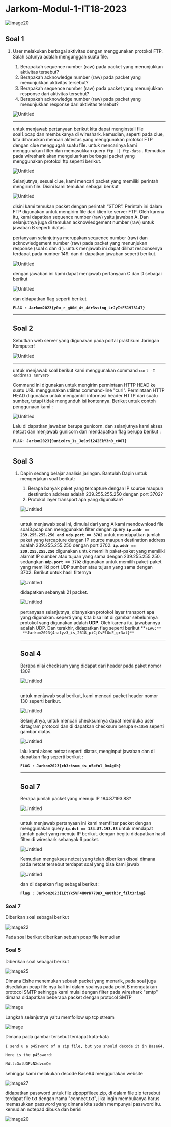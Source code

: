 # Jarkom-Modul-1-IT18-2023
![image20](https://github.com/aud1tya4dnan/Jarkom-Modul-1-IT18-2023/assets/91017662/ddf60d5e-3194-4d6d-acc8-a7638ce40366)

## Soal 1

1. User melakukan berbagai aktivitas dengan menggunakan protokol FTP. Salah satunya adalah mengunggah suatu file.
    1. Berapakah sequence number (raw) pada packet yang menunjukkan aktivitas tersebut?
    2. Berapakah acknowledge number (raw) pada packet yang menunjukkan aktivitas tersebut?
    3. Berapakah sequence number (raw) pada packet yang menunjukkan response dari aktivitas tersebut?
    4. Berapakah acknowledge number (raw) pada packet yang menunjukkan response dari aktivitas tersebut?
    
    ![Untitled](https://i.ibb.co/YhKsLMY/Untitled.png)
    
    ---
    
    untuk menjawab pertanyaan berikut kita dapat menginstall file soal1.pcap dan membukanya di wireshark. kemudian, seperti pada clue, kita diharuskan mencari aktivitas yang menggunakan protokol FTP dengan clue menggugah suatu file. untuk mencarinya kami menggunakan filter dan memasukkan  query `ftp || ftp-data` . Kemudian pada wireshark akan mengeluarkan berbagai packet yang menggunakan protokol ftp seperti berikut. 
    
    ![Untitled](https://i.ibb.co/wywjVkk/Untitled-1.png)
    
    Selanjutnya, sesuai clue, kami mencari packet yang memiliki perintah mengirim file. Disini kami temukan sebagai berikut 
    
    ![Untitled](https://i.ibb.co/GPKVSkp/Untitled-2.png)
    
    disini kami temukan packet dengan perintah “STOR”. Perintah ini dalam FTP digunakan untuk mengirim file dari klien ke server FTP. Oleh karena itu, kami dapatkan sequence number (raw) yaitu jawaban A. Dan selanjutnya juga di temukan acknowledgement number (raw) untuk jawaban B seperti diatas. 
    
    pertanyaan selanjutnya merupakan  sequence number (raw) dan acknowledgement number (raw) pada packet yang menunjukan response (soal c dan d ). untuk menjawab ini dapat dilihat responsenya terdapat pada number 149. dan di dapatkan jawaban seperti berikut. 
    
    ![Untitled](https://i.ibb.co/MRJ8xtG/Untitled-3.png)
    
    dengan jawaban ini kami dapat menjawab pertanyaan C dan D sebagai berikut 
    
    ![Untitled](https://i.ibb.co/NtfPmMQ/Untitled-4.png)
    
    dan didapatkan flag seperti berikut 
    
    **`FLAG : Jarkom2023{y0u_r_g00d_4t_4dr3ssing_LrJyItF51973147}`**
    
    ---
    
    ## Soal 2
    
    Sebutkan web server yang digunakan pada portal praktikum Jaringan Komputer!
    
    ![Untitled](https://i.ibb.co/nfRZCrT/Untitled-5.png)
    
    ---
    
    untuk menjawab soal berikut kami menggunakan command `curl -I <address server>` 
    
    Command ini digunakan untuk mengirim permintaan HTTP HEAD ke suatu URL menggunakan utilitas command-line "curl". Permintaan HTTP HEAD digunakan untuk mengambil informasi header HTTP dari suatu sumber, tetapi tidak mengunduh isi kontennya. Berikut untuk contoh penggunaan kami :
    
    ![Untitled](https://i.ibb.co/TDQyNmQ/Untitled-6.png)
    
    Lalu di dapatkan jawaban berupa gunicorn. dan selanjutnya kami akses netcat dan menjawab gunicorn dan mendapatkan flag berupa berikut :
    
    **`FLAG: Jarkom2023{9unic0rn_1s_JeSx9i242EkY3n9_c00l}`**
    
    ---
    
    ## Soal 3
    
    1. Dapin sedang belajar analisis jaringan. Bantulah Dapin untuk mengerjakan soal berikut:
        1. Berapa banyak paket yang tercapture dengan IP source maupun destination address adalah 239.255.255.250 dengan port 3702?
        2. Protokol layer transport apa yang digunakan?
        
        ![Untitled](https://i.ibb.co/VmwGSfG/Untitled-7.png)
        
        ---
        
        untuk menjawab soal ini, dimulai dari yang A kami mendownload file soal3.pcap dan menggunakan filter dengan query **`ip.addr == 239.255.255.250 and udp.port == 3702`** untuk mendapatkan jumlah paket yang tercapture dengan IP source maupun destination address adalah 239.255.255.250 dengan port 3702. **`ip.addr == 239.255.255.250`** digunakan untuk memilih paket-paket yang memiliki alamat IP sumber atau tujuan yang sama dengan  239.255.255.250. sedangkan **`udp.port == 3702`** digunakan untuk memilih paket-paket yang memiliki port UDP sumber atau tujuan yang sama dengan 3702. Berikut untuk hasil filternya 
        
        ![Untitled](https://i.ibb.co/sskR6Tc/Untitled-8.png)
        
        didapatkan sebanyak 21 packet. 
        
        ![Untitled](https://i.ibb.co/2tBSsBq/Untitled-9.png)
        
        pertanyaan selanjutnya, ditanyakan protokol layer transport apa yang digunakan. seperti yang kita bisa liat di gambar sebelumnya protokol yang digunakan adalah ******UDP******. Oleh karena itu, jawabannya adalah UDP. Dan terakhir, didapatkan flag seperti berikut 
        **`FLAG:**  **Jarkom2023{4nalyz3_is_2618_piCjCvPlOuE_gr3at}**`
        
        ---
        
        ## Soal 4
        
        Berapa nilai checksum yang didapat dari header pada paket nomor 130?
        
        ![Untitled](https://i.ibb.co/K9jT6Fz/Untitled-10.png)
        
        ---
        
        untuk menjawab soal berikut, kami mencari packet header nomor 130 seperti berikut. 
        
        ![Untitled](https://i.ibb.co/MCgNtxN/Untitled-11.png)
        
        Selanjutnya, untuk mencari checksumnya dapat membuka user datagram protocol dan di dapatkan checksum berupa `0x18e5` seperti gambar diatas. 
        
        ![Untitled](https://i.ibb.co/4pftpbs/Untitled-12.png)
        
        lalu kami akses netcat seperti diatas, menginput jawaban dan di dapatkan flag seperti berikut : 
        
        **`FLAG : Jarkom2023{ch3cksum_is_u5eful_0x4g0h}`**
        
        ---
        
        ## Soal 7
        
        Berapa jumlah packet yang menuju IP 184.87.193.88?
        
        ![Untitled](https://i.ibb.co/z7jRdrw/Untitled-13.png)
        
        ---
        
        untuk menjawab pertanyaan ini kami memfilter packet dengan menggunakan query **`ip.dst == 184.87.193.88`** untuk mendapat jumlah paket yang menuju IP berikut. dengan begitu didapatkan hasil filter di wireshark sebanyak 6 packet.
        
        ![Untitled](https://i.ibb.co/3rRKJJG/Untitled-14.png)
        
        Kemudian mengakses netcat yang telah diberikan disoal dimana pada netcat tersebut terdapat soal yang bisa kami jawab
        
        ![Untitled](https://i.ibb.co/Ns6VKFt/Untitled-15.png)
        
        dan di dapatkan flag sebagai berikut :
        
        **`Flag : Jarkom2023{LEtYx5VF4H0rK779nX_4n0th3r_f1lt3ring}`**
       
### Soal 7
Diberikan soal sebagai berikut

![image22](https://github.com/aud1tya4dnan/Jarkom-Modul-1-IT18-2023/assets/91017662/f950c5d9-3406-4f1f-bfea-248b1092ea96)

Pada soal berikut diberikan sebuah pcap file kemudian 





### Soal 5
Diberikan soal sebagai berikut

![image25](https://github.com/aud1tya4dnan/Jarkom-Modul-1-IT18-2023/assets/91017662/c2ca5b80-0c4f-45a7-9548-a2d01e7a7a0f)

Dimana Elshe menemukan sebuah packet yang menarik, pada soal juga disediakan pcap file nya
kali ini dalam soalnya pada point B mengatakan protocol SMTP sehingga kami mulai dengan filter pada wireshark "smtp" dimana didapatkan beberapa packet dengan protocol SMTP

![image](https://github.com/aud1tya4dnan/Jarkom-Modul-1-IT18-2023/assets/91017662/096c93fa-f7f3-4ff6-9f37-04310ac17623)

Langkah selanjutnya yaitu memfollow up tcp stream

![image](https://github.com/aud1tya4dnan/Jarkom-Modul-1-IT18-2023/assets/91017662/ea9bdedd-1620-4f3f-a6b2-cb4239f8b327)

Dimana pada gambar tersebut terdapat kata-kata
```
I send u a p45sword of a zip file, but you should decode it in Base64.

Here is the p45sword:

NWltcGxlUGFzNXdvcmQ=
```
sehingga kami melakukan decode Base64 menggunakan website

![image27](https://github.com/aud1tya4dnan/Jarkom-Modul-1-IT18-2023/assets/91017662/8f6d6639-5720-408a-8788-6e7ff8cd5d3d)

didapatkan password untuk file zippppfileee.zip, di dalam file zip tersebut terdapat file txt dengan nama "connect.txt", jika ingin membukanya harus memasukkan password yang dimana kita sudah mempunyai password itu.
kemudian notepad dibuka dan berisi 

![image20](https://github.com/aud1tya4dnan/Jarkom-Modul-1-IT18-2023/assets/91017662/138ce6b1-f262-40fb-9f79-95bd2be375ec)


